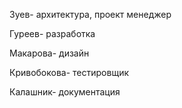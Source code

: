 Зуев- архитектура, проект менеджер

Гуреев- разработка

Макарова- дизайн

Кривобокова- тестировщик

Калашник- документация